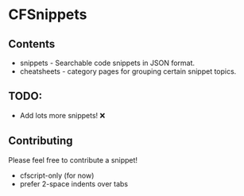 # CFSnippets

## Contents

* snippets - Searchable code snippets in JSON format. 
* cheatsheets - category pages for grouping certain snippet topics.

## TODO:

* Add lots more snippets! ❌

## Contributing

Please feel free to contribute a snippet!

* cfscript-only (for now)
* prefer 2-space indents over tabs